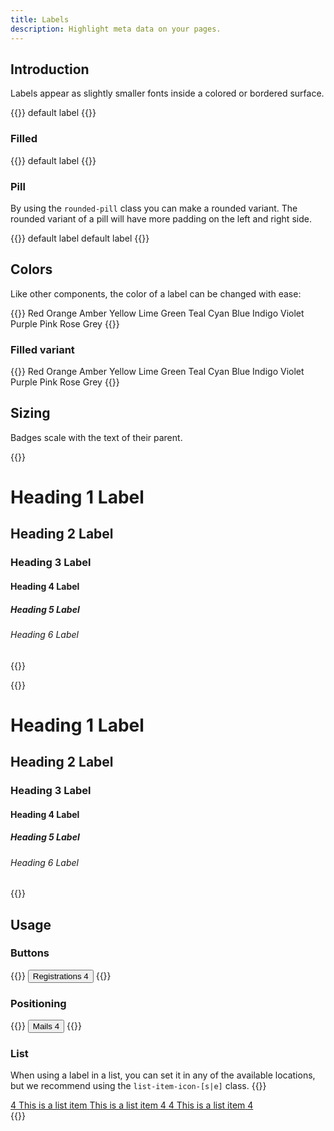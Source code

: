 ```yaml
---
title: Labels
description: Highlight meta data on your pages.
---
```


## Introduction
Labels appear as slightly smaller fonts inside a colored or bordered surface.

{{<example>}}
<span class="label">default label</span>
{{</example>}}

### Filled
{{<example>}}
<span class="label label-filled">default label</span>
{{</example>}}

### Pill
By using the `rounded-pill` class you can make a rounded variant. The rounded variant of a pill will have more padding on the left and right side.

{{<example>}}
<span class="label rounded-pill">default label</span>
<span class="label label-filled rounded-pill">default label</span>
{{</example>}}

## Colors
Like other components, the color of a label can be changed with ease:

{{<example>}}
<span class="label red">Red</span>
<span class="label orange">Orange</span>
<span class="label amber">Amber</span>
<span class="label yellow">Yellow</span>
<span class="label lime">Lime</span>
<span class="label green">Green</span>
<span class="label teal">Teal</span>
<span class="label cyan">Cyan</span>
<span class="label blue">Blue</span>
<span class="label indigo">Indigo</span>
<span class="label violet">Violet</span>
<span class="label purple">Purple</span>
<span class="label pink">Pink</span>
<span class="label rose">Rose</span>
<span class="label grey">Grey</span>
{{</example>}}

### Filled variant
{{<example>}}
<span class="label label-filled red">Red</span>
<span class="label label-filled orange">Orange</span>
<span class="label label-filled amber">Amber</span>
<span class="label label-filled yellow">Yellow</span>
<span class="label label-filled lime">Lime</span>
<span class="label label-filled green">Green</span>
<span class="label label-filled teal">Teal</span>
<span class="label label-filled cyan">Cyan</span>
<span class="label label-filled blue">Blue</span>
<span class="label label-filled indigo">Indigo</span>
<span class="label label-filled violet">Violet</span>
<span class="label label-filled purple">Purple</span>
<span class="label label-filled pink">Pink</span>
<span class="label label-filled rose">Rose</span>
<span class="label label-filled grey">Grey</span>
{{</example>}}

## Sizing
Badges scale with the text of their parent.

{{<example>}}
<h1>Heading 1 <span class="label label-filled blue">Label</span></h1>
<h2>Heading 2 <span class="label label-filled green">Label</span></h2>
<h3>Heading 3 <span class="label label-filled yellow">Label</span></h3>
<h4>Heading 4 <span class="label label-filled orange">Label</span></h4>
<h5>Heading 5 <span class="label label-filled red">Label</span></h5>
<h6>Heading 6 <span class="label label-filled purple">Label</span></h6>
{{</example>}}

{{<example>}}
<h1>Heading 1 <span class="label label-filled blue rounded-pill">Label</span></h1>
<h2>Heading 2 <span class="label label-filled green rounded-pill">Label</span></h2>
<h3>Heading 3 <span class="label label-filled yellow rounded-pill">Label</span></h3>
<h4>Heading 4 <span class="label label-filled orange rounded-pill">Label</span></h4>
<h5>Heading 5 <span class="label label-filled red rounded-pill">Label</span></h5>
<h6>Heading 6 <span class="label label-filled purple rounded-pill">Label</span></h6>
{{</example>}}

## Usage
### Buttons
{{<example>}}
<button type="button" class="btn btn-primary">
  Registrations <span class="label label-filled red">4</span>
</button>
{{</example>}}

### Positioning
{{<example>}}
<button type="button" class="btn btn-primary position-relative">
  Mails
  <span class="position-absolute top-0 start-100 translate-center label label-filled red rounded-pill">
    4
  </span>
</button>
{{</example>}}

### List
When using a label in a list, you can set it in any of the available locations, but we recommend using the `list-item-icon-[s|e]` class.
{{<example>}}
<div class="list list-dividers-full border">
  <a href="#" class="list-item list-item-action">
    <span class="list-item-icon-s">
      <span class="label label-filled blue">4</span>
    </span>
    <span class="list-item-label">This is a list item</span>
  </a>
  <a href="#" class="list-item list-item-action">
    <span class="list-item-label">This is a list item</span>
    <span class="list-item-icon-e">
      <span class="label label-filled blue">4</span>
    </span>
  </a>
  <a href="#" class="list-item list-item-action">
    <span class="list-item-icon-s">
      <span class="label label-filled blue">4</span>
    </span>
    <span class="list-item-label">This is a list item</span>
    <span class="list-item-icon-e">
      <span class="label label-filled blue">4</span>
    </span>
  </a>
</div>
{{</example>}}
